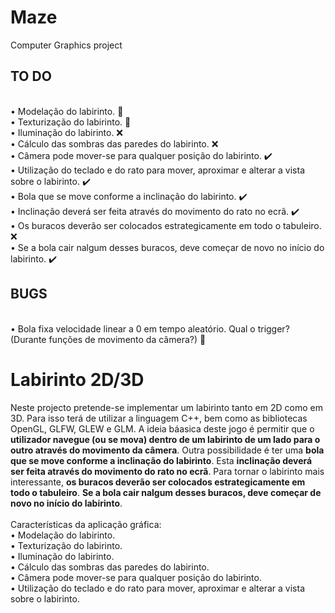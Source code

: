 # Maze

Computer Graphics project
<br>
## TO DO
<br>• Modelação do labirinto. 🚧
<br>• Texturização do labirinto. 🚧
<br>• Iluminação do labirinto. ❌
<br>• Cálculo das sombras das paredes do labirinto. ❌
<br>• Câmera pode mover-se para qualquer posição do labirinto. ✔️
<br>• Utilização do teclado e do rato para mover, aproximar e alterar a vista sobre o labirinto. ✔️
<br>• Bola que se move conforme a inclinação do labirinto. ✔️
<br>• Inclinação deverá ser feita através do movimento do rato no ecrã. ✔️
<br>• Os buracos deverão ser colocados estrategicamente em todo o tabuleiro. ❌
<br>• Se a bola cair nalgum desses buracos, deve começar de novo no início do labirinto. ✔️
<br>
## BUGS
<br> • Bola fixa velocidade linear a 0 em tempo aleatório. Qual o trigger? (Durante funções de movimento da câmera?) 🚧

# Labirinto 2D/3D

Neste projecto pretende-se implementar um labirinto tanto em 2D como em 3D. Para isso terá
de utilizar a linguagem C++, bem como as bibliotecas OpenGL, GLFW, GLEW e GLM. A ideia báasica deste jogo é permitir que o **utilizador navegue (ou se mova) dentro de um labirinto de um lado para o outro através do movimento da câmera**. Outra possibilidade é ter uma **bola que se move conforme a inclinação do labirinto**. Esta **inclinação deverá ser feita através do movimento do rato no ecrã**. Para tornar o labirinto mais interessante, **os buracos deverão ser colocados estrategicamente em todo o tabuleiro**. **Se a bola cair nalgum desses buracos, deve começar de novo no início do labirinto**.
<br>
<br>Características da aplicação gráfica:
<br>• Modelação do labirinto.
<br>• Texturização do labirinto.
<br>• Iluminação do labirinto.
<br>• Cálculo das sombras das paredes do labirinto.
<br>• Câmera pode mover-se para qualquer posição do labirinto.
<br>• Utilização do teclado e do rato para mover, aproximar e alterar a vista sobre o labirinto.
